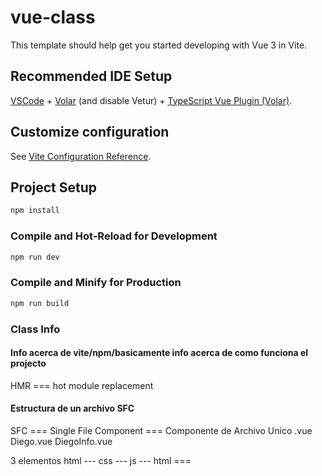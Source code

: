 # vue-class

This template should help get you started developing with Vue 3 in Vite.

## Recommended IDE Setup

[VSCode](https://code.visualstudio.com/) + [Volar](https://marketplace.visualstudio.com/items?itemName=Vue.volar) (and disable Vetur) + [TypeScript Vue Plugin (Volar)](https://marketplace.visualstudio.com/items?itemName=Vue.vscode-typescript-vue-plugin).

## Customize configuration

See [Vite Configuration Reference](https://vitejs.dev/config/).

## Project Setup

```sh
npm install
```

### Compile and Hot-Reload for Development

```sh
npm run dev
```

### Compile and Minify for Production

```sh
npm run build
```

### Class Info

#### Info acerca de vite/npm/basicamente info acerca de como funciona el projecto

HMR === hot module replacement

#### Estructura de un archivo SFC

SFC === Single File Component === Componente de Archivo Unico
.vue
Diego.vue
DiegoInfo.vue

3 elementos
html ---
css ---
js ---
html === <template>
js === <script>
css === <style>

#### Info acerca de elemento "style"

Cuando tengamos la palabra "scoped" dentro del "opening tag/etiqueta de apertura" significa que ese CSS/estilos solo se aplican a este archivo!

#### Info acerca de elemento "script"

Cuando tengamos la palabra "setup" dentro del "opening tag/etiqueta de apertura" significa que esta logica esta diseñada con el approach del composition API.

#### Estrcutura de un componente vue v-compositon api

<!-- HTML aca -->

<template></template>

<!-- JS - Logica aca -->
<script setup></script>
<!-- Css Estilos aca -->
<style scoped></style>
